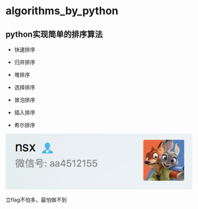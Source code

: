 # algorithms_by_python

## python实现简单的排序算法

- 快速排序

- 归并排序

- 堆排序

- 选择排序

- 冒泡排序

- 插入排序

- 希尔排序


![image](https://github.com/qweasdzxcpkh/algorithms_by_python/raw/master/images/me-wechat.png)

立flag不怕多，最怕做不到
